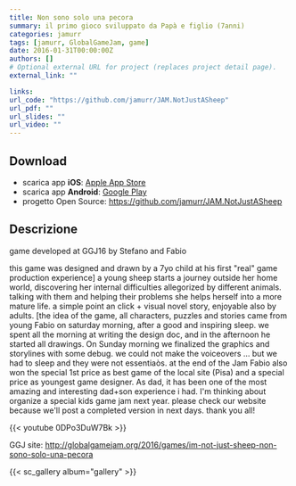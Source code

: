 ```yaml
---
title: Non sono solo una pecora
summary: il primo gioco sviluppato da Papà e figlio (7anni)
categories: jamurr
tags: [jamurr, GlobalGameJam, game]
date: 2016-01-31T00:00:00Z
authors: []
# Optional external URL for project (replaces project detail page).
external_link: ""

links:
url_code: "https://github.com/jamurr/JAM.NotJustASheep"
url_pdf: ""
url_slides: ""
url_video: ""
---
```


## Download
- scarica app **iOS**: [Apple App Store](https://apps.apple.com/us/app/im-not-just-a-sheep/id110999489)
- scarica app **Android**: [Google Play](https://play.google.com/store/apps/details?id=com.jamurr.notjustsheep)
- progetto Open Source: <https://github.com/jamurr/JAM.NotJustASheep>

## Descrizione

game developed at GGJ16 by Stefano and Fabio

this game was designed and drawn by a 7yo child at his first "real" game production experience] a young sheep starts a journey outside her home world, discovering her internal difficulties allegorized by different animals. talking with them and helping their problems she helps herself into a more mature life. a simple point an click + visual novel story, enjoyable also by adults. [the idea of the game, all characters, puzzles and stories came from young Fabio on saturday morning, after a good and inspiring sleep. we spent all the morning at writing the design doc, and in the afternoon he started all drawings. On Sunday morning we finalized the graphics and storylines with some debug. we could not make the voiceovers ... but we had to sleep and they were not essentiaòs. at the end of the Jam Fabio also won the special 1st price as best game of the local site (Pisa) and a special price as youngest game designer. As dad, it has been one of the most amazing and interesting dad+son experience i had. I'm thinking about organize a special kids game jam next year. please check our website because we'll post a completed version in next days. thank you all!

{{< youtube 0DPo3DuW7Bk >}}


GGJ site: <http://globalgamejam.org/2016/games/im-not-just-sheep-non-sono-solo-una-pecora>

{{< sc_gallery album="gallery" >}}
